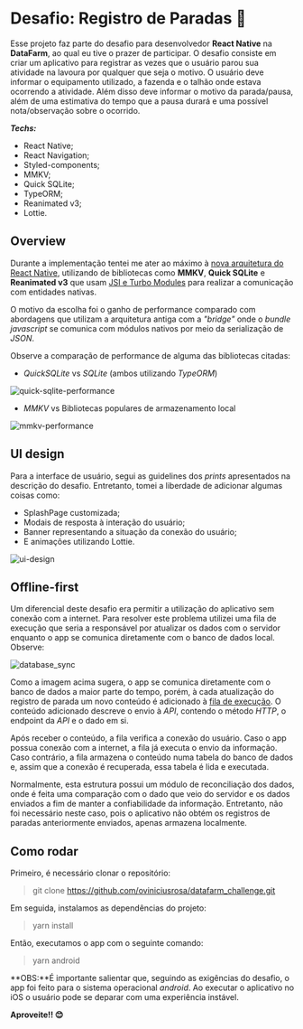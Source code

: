 # Desafio: Registro de Paradas 🚜

Esse projeto faz parte do desafio para desenvolvedor **React Native** na **DataFarm**, ao qual eu tive o prazer de participar. O desafio consiste em criar um aplicativo para registrar as vezes que o usuário parou sua atividade na lavoura por qualquer que seja o motivo. O usuário deve informar o equipamento utilizado, a fazenda e o talhão onde estava ocorrendo a atividade. Além disso deve informar o motivo da parada/pausa, além de uma estimativa do tempo que a pausa durará e uma possível nota/observação sobre o ocorrido.

**_Techs:_**

- React Native;
- React Navigation;
- Styled-components;
- MMKV;
- Quick SQLite;
- TypeORM;
- Reanimated v3;
- Lottie.

## Overview

Durante a implementação tentei me ater ao máximo à [nova arquitetura do React Native](https://reactnative.dev/docs/next/the-new-architecture/landing-page), utilizando de bibliotecas como **MMKV**, **Quick SQLite** e **Reanimated v3** que usam [JSI e Turbo Modules](https://reactnative.dev/docs/next/the-new-architecture/pillars-turbomodules) para realizar a comunicação com entidades nativas.

O motivo da escolha foi o ganho de performance comparado com abordagens que utilizam a arquitetura antiga com a _"bridge"_ onde o _bundle javascript_ se comunica com módulos nativos por meio da serialização de _JSON_.

Observe a comparação de performance de alguma das bibliotecas citadas:

- _QuickSQLite_ vs _SQLite_ (ambos utilizando _TypeORM_)

![quick-sqlite-performance](https://imgur.com/YxRpiKQ.png)

- _MMKV_ vs Bibliotecas populares de armazenamento local

![mmkv-performance](https://i.imgur.com/7SWff0m.png)

## UI design

Para a interface de usuário, segui as guidelines dos _prints_ apresentados na descrição do desafio. Entretanto, tomei a liberdade de adicionar algumas coisas como:

- SplashPage customizada;
- Modais de resposta à interação do usuário;
- Banner representando a situação da conexão do usuário;
- E animações utilizando Lottie.

![ui-design](https://imgur.com/gDhPelW.png)

## Offline-first

Um diferencial deste desafio era permitir a utilização do aplicativo sem conexão com a internet. Para resolver este problema utilizei uma fila de execução que seria a responsável por atualizar os dados com o servidor enquanto o app se comunica diretamente com o banco de dados local. Observe:

![database_sync](https://i.imgur.com/KfDpGIu.png)

Como a imagem acima sugera, o app se comunica diretamente com o banco de dados a maior parte do tempo, porém, à cada atualização do registro de parada um novo conteúdo é adicionado à [fila de execução](https://github.com/oviniciusrosa/datafarm_challenge/blob/main/src/contexts/execution_queue.tsx). O conteúdo adicionado descreve o envio à _API_, contendo o método _HTTP_, o endpoint da _API_ e o dado em si.

Após receber o conteúdo, a fila verifica a conexão do usuário. Caso o app possua conexão com a internet, a fila já executa o envio da informação. Caso contrário, a fila armazena o conteúdo numa tabela do banco de dados e, assim que a conexão é recuperada, essa tabela é lida e executada.

Normalmente, esta estrutura possui um módulo de reconciliação dos dados, onde é feita uma comparação com o dado que veio do servidor e os dados enviados a fim de manter a confiabilidade da informação. Entretanto, não foi necessário neste caso, pois o aplicativo não obtém os registros de paradas anteriormente enviados, apenas armazena localmente.

## Como rodar

Primeiro, é necessário clonar o repositório:

> git clone https://github.com/oviniciusrosa/datafarm_challenge.git

Em seguida, instalamos as dependências do projeto:

> yarn install

Então, executamos o app com o seguinte comando:

> yarn android

**OBS:**É importante salientar que, seguindo as exigências do desafio, o app foi feito para o sistema operacional _android_. Ao executar o aplicativo no iOS o usuário pode se deparar com uma experiência instável.

**Aproveite!! 😊**
